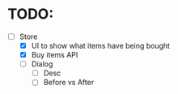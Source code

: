 # TODO:

- [ ] Store
  - [x] UI to show what items have being bought
  - [x] Buy items API
  - [ ] Dialog
    - [ ] Desc
    - [ ] Before vs After

